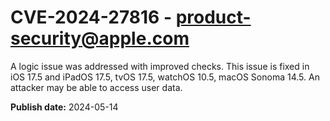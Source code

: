 # CVE-2024-27816 - product-security@apple.com

A logic issue was addressed with improved checks. This issue is fixed in iOS 17.5 and iPadOS 17.5, tvOS 17.5, watchOS 10.5, macOS Sonoma 14.5. An attacker may be able to access user data.

**Publish date:** 2024-05-14
